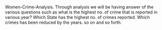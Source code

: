 Women-Crime-Analysis.
Through analysis we will be having answer of the various questions such as 
what is the highest no. of crime that is reported in various year?
Which State has the highest no. of crimes reported.
Which crimes has been reduced by the years.
so on and so forth.

